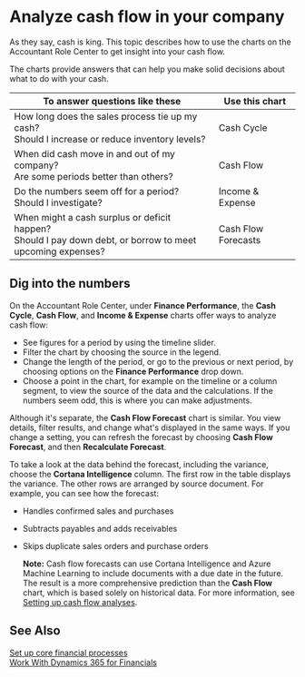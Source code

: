 <properties
                pageTitle="Analyze cash flow in your company| Project “Madeira”"
                description="Describes how to use the Cash Cycle, Income & Expense, Cash Flow, and Cash Flow Forecast charts to analyze past and future movement of cash in and out of your company."
                services="project-madeira"
                documentationCenter=""
                authors="bholtorf"
/>
<tags
    ms.service="project-madeira"
    ms.topic="article"
    ms.devlang="na"
    ms.tgt_pltfrm="na"
    ms.workload="na"
    ms.date="10/10/2016"
    ms.author="bholtorf" />
# Analyze cash flow in your company 
As they say, cash is king. This topic describes how to use the charts on the Accountant Role Center to get insight into your cash flow.  

The charts provide answers that can help you make solid decisions about what to do with your cash.  

|To answer questions like these | Use this chart|
|--- | ----|
|How long does the sales process tie up my cash?</br> Should I increase or reduce inventory levels? | Cash Cycle|
|When did cash move in and out of my company?</br> Are some periods better than others? | Cash Flow|
|Do the numbers seem off for a period?</br> Should I investigate? | Income & Expense|
|When might a cash surplus or deficit happen?</br> Should I pay down debt, or borrow to meet upcoming expenses? | Cash Flow Forecasts|

## Dig into the numbers
On the Accountant Role Center, under **Finance Performance**, the **Cash Cycle**, **Cash Flow**, and **Income & Expense** charts offer ways to analyze cash flow:  
- See figures for a period by using the timeline slider.  
- Filter the chart by choosing the source in the legend.  
- Change the length of the period, or go to the previous or next period, by choosing options on the **Finance Performance** drop down.  
- Choose a point in the chart, for example on the timeline or a column segment, to view the source of the data and the calculations. If the numbers seem odd, this is where you can make adjustments.  

Although it's separate, the **Cash Flow Forecast** chart is similar. You view details, filter results, and change what's displayed in the same ways. If you change a setting, you can refresh the forecast by choosing **Cash Flow Forecast**, and then **Recalculate Forecast**.

To take a look at the data behind the forecast, including the variance, choose the **Cortana Intelligence** column. The first row in the table displays the variance. The other rows are arranged by source document. For example, you can see how the forecast:  
- Handles confirmed sales and purchases   
- Subtracts payables and adds receivables  
- Skips duplicate sales orders and purchase orders  

    **Note:** Cash flow forecasts can use Cortana Intelligence and Azure Machine Learning to include documents with a due date in the future. The result is a more comprehensive prediction than the **Cash Flow** chart, which is based solely on historical data. For more information, see [Setting up cash flow analyses](set-up-cash-flow-forecasts.md).

## See Also  
[Set up core financial processes](finance-setup-finance.md)  
[Work With Dynamics 365 for Financials](ui-work-product.md)  

